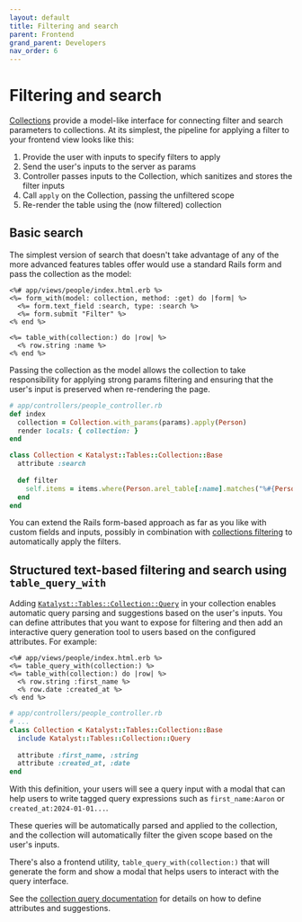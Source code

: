 ```yaml
---
layout: default
title: Filtering and search
parent: Frontend
grand_parent: Developers
nav_order: 6
---
```


# Filtering and search

[Collections](../collections) provide a model-like interface for connecting filter and search parameters to collections.
At its simplest, the pipeline for applying a filter to your frontend view looks like this:
1. Provide the user with inputs to specify filters to apply
2. Send the user's inputs to the server as params
3. Controller passes inputs to the Collection, which sanitizes and stores the filter inputs
4. Call `apply` on the Collection, passing the unfiltered scope
5. Re-render the table using the (now filtered) collection

## Basic search

The simplest version of search that doesn't take advantage of any of the more advanced features tables offer would 
use a standard Rails form and pass the collection as the model:

```erb
<%# app/views/people/index.html.erb %>
<%= form_with(model: collection, method: :get) do |form| %>
  <%= form.text_field :search, type: :search %>
  <%= form.submit "Filter" %>
<% end %>

<%= table_with(collection:) do |row| %>
  <% row.string :name %>
<% end %>
```

Passing the collection as the model allows the collection to take responsibility for applying strong params 
filtering and ensuring that the user's input is preserved when re-rendering the page.

```ruby
# app/controllers/people_controller.rb
def index
  collection = Collection.with_params(params).apply(Person)
  render locals: { collection: }
end

class Collection < Katalyst::Tables::Collection::Base
  attribute :search
  
  def filter
    self.items = items.where(Person.arel_table[:name].matches("%#{Person.sanitize_sql_like(search)}%")) if search.present?
  end
end
```

You can extend the Rails form-based approach as far as you like with custom fields and inputs, possibly in 
combination with [collections filtering](../collections/filtering) to automatically apply the filters.

## Structured text-based filtering and search using `table_query_with`

Adding [`Katalyst::Tables::Collection::Query`](../collections/query) in your collection enables automatic query 
parsing and suggestions based on the user's inputs. You can define attributes that you want to expose for filtering 
and then add an interactive query generation tool to users based on the configured attributes. For example:

```erb
<%# app/views/people/index.html.erb %>
<%= table_query_with(collection:) %>
<%= table_with(collection:) do |row| %>
  <% row.string :first_name %>
  <% row.date :created_at %>
<% end %>
```

```ruby
# app/controllers/people_controller.rb
# ...
class Collection < Katalyst::Tables::Collection::Base
  include Katalyst::Tables::Collection::Query
  
  attribute :first_name, :string
  attribute :created_at, :date
end
```

With this definition, your users will see a query input with a modal that can help users to write tagged query 
expressions such as `first_name:Aaron` or `created_at:2024-01-01...`.

These queries will be automatically parsed and applied to the collection, and the collection will automatically 
filter the given scope based on the user's inputs.

There's also a frontend utility, `table_query_with(collection:)` that will generate the form and show a modal that 
helps users to interact with the query interface.

See the [collection query documentation](../collections/query) for details on how to define attributes and suggestions.
